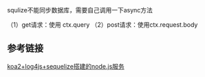 
squlize不能同步数据库，需要自己调用一下async方法

（1）get请求：使用 ctx.query
（2）post请求：使用ctx.request.body

## 参考链接
[koa2+log4js+sequelize搭建的node.js服务](https://www.cnblogs.com/smartsensor/p/7838169.html) 
